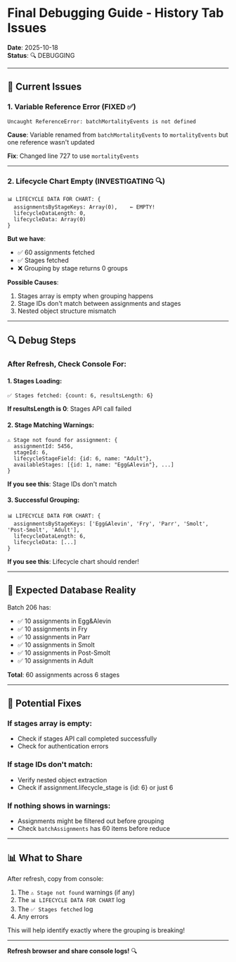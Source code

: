 # Final Debugging Guide - History Tab Issues

**Date**: 2025-10-18  
**Status**: 🔍 DEBUGGING

---

## 🐛 **Current Issues**

### **1. Variable Reference Error (FIXED ✅)**
```
Uncaught ReferenceError: batchMortalityEvents is not defined
```

**Cause**: Variable renamed from `batchMortalityEvents` to `mortalityEvents` but one reference wasn't updated

**Fix**: Changed line 727 to use `mortalityEvents`

---

### **2. Lifecycle Chart Empty (INVESTIGATING 🔍)**
```
📊 LIFECYCLE DATA FOR CHART: {
  assignmentsByStageKeys: Array(0),    ← EMPTY!
  lifecycleDataLength: 0,
  lifecycleData: Array(0)
}
```

**But we have**:
- ✅ 60 assignments fetched
- ✅ Stages fetched
- ❌ Grouping by stage returns 0 groups

**Possible Causes**:
1. Stages array is empty when grouping happens
2. Stage IDs don't match between assignments and stages
3. Nested object structure mismatch

---

## 🔍 **Debug Steps**

### **After Refresh, Check Console For**:

#### **1. Stages Loading**:
```
✅ Stages fetched: {count: 6, resultsLength: 6}
```
**If resultsLength is 0**: Stages API call failed

#### **2. Stage Matching Warnings**:
```
⚠️ Stage not found for assignment: {
  assignmentId: 5456,
  stageId: 6,
  lifecycleStageField: {id: 6, name: "Adult"},
  availableStages: [{id: 1, name: "Egg&Alevin"}, ...]
}
```
**If you see this**: Stage IDs don't match

#### **3. Successful Grouping**:
```
📊 LIFECYCLE DATA FOR CHART: {
  assignmentsByStageKeys: ['Egg&Alevin', 'Fry', 'Parr', 'Smolt', 'Post-Smolt', 'Adult'],
  lifecycleDataLength: 6,
  lifecycleData: [...]
}
```
**If you see this**: Lifecycle chart should render!

---

## 🎯 **Expected Database Reality**

Batch 206 has:
- ✅ 10 assignments in Egg&Alevin
- ✅ 10 assignments in Fry
- ✅ 10 assignments in Parr
- ✅ 10 assignments in Smolt
- ✅ 10 assignments in Post-Smolt
- ✅ 10 assignments in Adult

**Total**: 60 assignments across 6 stages

---

## 🔧 **Potential Fixes**

### **If stages array is empty**:
- Check if stages API call completed successfully
- Check for authentication errors

### **If stage IDs don't match**:
- Verify nested object extraction
- Check if assignment.lifecycle_stage is {id: 6} or just 6

### **If nothing shows in warnings**:
- Assignments might be filtered out before grouping
- Check `batchAssignments` has 60 items before reduce

---

## 📊 **What to Share**

After refresh, copy from console:
1. The `⚠️ Stage not found` warnings (if any)
2. The `📊 LIFECYCLE DATA FOR CHART` log
3. The `✅ Stages fetched` log
4. Any errors

This will help identify exactly where the grouping is breaking!

---

**Refresh browser and share console logs!** 🔍


